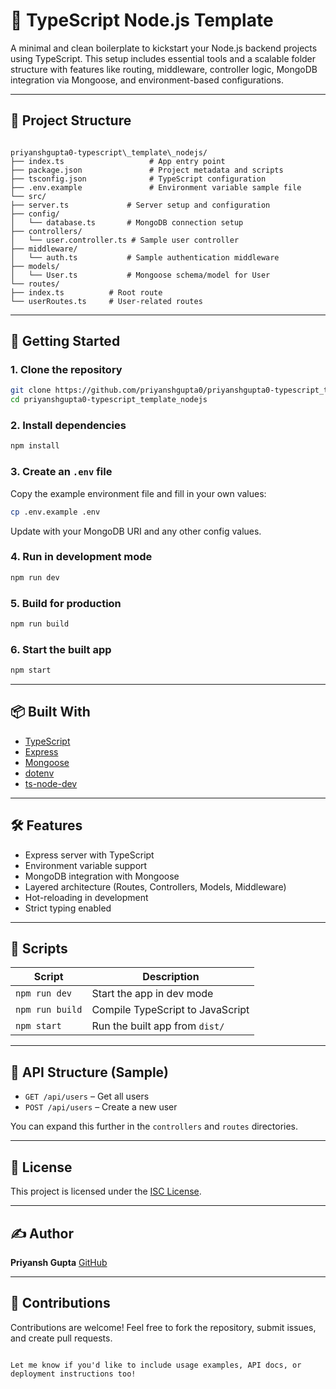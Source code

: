 # 🧰 TypeScript Node.js Template

A minimal and clean boilerplate to kickstart your Node.js backend projects using TypeScript. This setup includes essential tools and a scalable folder structure with features like routing, middleware, controller logic, MongoDB integration via Mongoose, and environment-based configurations.

---

## 📁 Project Structure

```

priyanshgupta0-typescript\_template\_nodejs/
├── index.ts                   # App entry point
├── package.json               # Project metadata and scripts
├── tsconfig.json              # TypeScript configuration
├── .env.example               # Environment variable sample file
└── src/
├── server.ts             # Server setup and configuration
├── config/
│   └── database.ts       # MongoDB connection setup
├── controllers/
│   └── user.controller.ts # Sample user controller
├── middleware/
│   └── auth.ts           # Sample authentication middleware
├── models/
│   └── User.ts           # Mongoose schema/model for User
└── routes/
├── index.ts          # Root route
└── userRoutes.ts     # User-related routes

````

---

## 🚀 Getting Started

### 1. Clone the repository

```bash
git clone https://github.com/priyanshgupta0/priyanshgupta0-typescript_template_nodejs.git
cd priyanshgupta0-typescript_template_nodejs
````

### 2. Install dependencies

```bash
npm install
```

### 3. Create an `.env` file

Copy the example environment file and fill in your own values:

```bash
cp .env.example .env
```

Update with your MongoDB URI and any other config values.

### 4. Run in development mode

```bash
npm run dev
```

### 5. Build for production

```bash
npm run build
```

### 6. Start the built app

```bash
npm start
```

---

## 📦 Built With

* [TypeScript](https://www.typescriptlang.org/)
* [Express](https://expressjs.com/)
* [Mongoose](https://mongoosejs.com/)
* [dotenv](https://github.com/motdotla/dotenv)
* [ts-node-dev](https://github.com/wclr/ts-node-dev)

---

## 🛠 Features

* Express server with TypeScript
* Environment variable support
* MongoDB integration with Mongoose
* Layered architecture (Routes, Controllers, Models, Middleware)
* Hot-reloading in development
* Strict typing enabled

---

## 📜 Scripts

| Script          | Description                      |
| --------------- | -------------------------------- |
| `npm run dev`   | Start the app in dev mode        |
| `npm run build` | Compile TypeScript to JavaScript |
| `npm start`     | Run the built app from `dist/`   |

---

## 🧪 API Structure (Sample)

* `GET /api/users` – Get all users
* `POST /api/users` – Create a new user

You can expand this further in the `controllers` and `routes` directories.

---

## 📄 License

This project is licensed under the [ISC License](LICENSE).

---

## ✍️ Author

**Priyansh Gupta**
[GitHub](https://github.com/priyanshgupta0)

---

## 🙏 Contributions

Contributions are welcome! Feel free to fork the repository, submit issues, and create pull requests.

```

Let me know if you'd like to include usage examples, API docs, or deployment instructions too!
```
